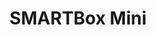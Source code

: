 ---
title: SMARTBox Mini
layout: subsections
collection: 'guides/devices/smartbox-mini'
image: '/guides/images/devices/device-list/smartbox-mini.jpg'
---